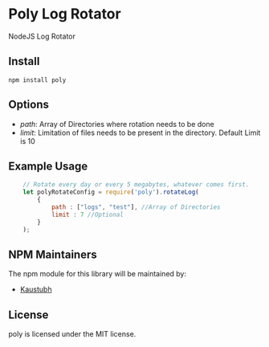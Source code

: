 Poly Log Rotator
===================

NodeJS Log Rotator 

## Install

```
npm install poly
```

## Options

 - *path*:     Array of Directories where rotation needs to be done
 - *limit*:    Limitation of files needs to be present in the directory. Default Limit is 10
 

## Example Usage
```javascript
    // Rotate every day or every 5 megabytes, whatever comes first.
    let polyRotateConfig = require('poly').rotateLog(
        {
            path : ["logs", "test"], //Array of Directories
            limit : 7 //Optional
        }
    );
```

## NPM Maintainers

The npm module for this library will be maintained by:

* [Kaustubh](http://github.com/komekez)

## License

poly is licensed under the MIT license.